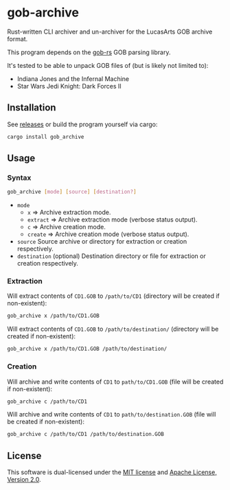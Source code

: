 # gob-archive

Rust-written CLI archiver and un-archiver for the LucasArts GOB archive format.

This program depends on the [gob-rs](https://github.com/CubesAndCubes/gob-rs) GOB parsing library.

It's tested to be able to unpack GOB files of (but is likely not limited to):

- Indiana Jones and the Infernal Machine
- Star Wars Jedi Knight: Dark Forces II

## Installation

See [releases](https://github.com/CubesAndCubes/gob-archive/releases) or build the program yourself via cargo:

```sh
cargo install gob_archive
```

## Usage

### Syntax

```sh
gob_archive [mode] [source] [destination?]
```

- `mode`
    - `x` => Archive extraction mode.
    - `extract` => Archive extraction mode (verbose status output).
    - `c` => Archive creation mode.
    - `create` => Archive creation mode (verbose status output).
- `source` Source archive or directory for extraction or creation respectively.
- `destination` (optional) Destination directory or file for extraction or creation respectively.

### Extraction

Will extract contents of `CD1.GOB` to `/path/to/CD1` (directory will be created if non-existent):

```sh
gob_archive x /path/to/CD1.GOB
```

Will extract contents of `CD1.GOB` to `/path/to/destination/` (directory will be created if non-existent):

```sh
gob_archive x /path/to/CD1.GOB /path/to/destination/
```

### Creation

Will archive and write contents of `CD1` to `path/to/CD1.GOB` (file will be created if non-existent):

```sh
gob_archive c /path/to/CD1
```

Will archive and write contents of `CD1` to `path/to/destination.GOB` (file will be created if non-existent):

```sh
gob_archive c /path/to/CD1 /path/to/destination.GOB
```

## License

This software is dual-licensed under the [MIT license](LICENSE-MIT) and [Apache License, Version 2.0](LICENSE-APACHE).